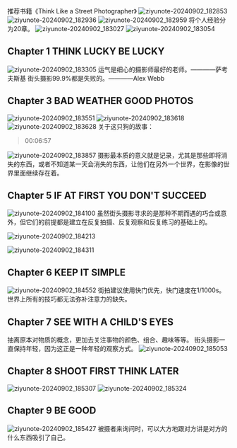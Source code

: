推荐书籍《Think Like a Street Photographer》
![ziyunote-20240902_182853](https://gitee.com/kawahara0616/photographnotes/raw/master/imgs/202409021828151.png)
![ziyunote-20240902_182936](https://gitee.com/kawahara0616/photographnotes/raw/master/imgs/202409021829420.png)
![ziyunote-20240902_182959](https://gitee.com/kawahara0616/photographnotes/raw/master/imgs/202409021829213.png)
将个人经验分为20章。
![ziyunote-20240902_183027](https://gitee.com/kawahara0616/photographnotes/raw/master/imgs/202409021830632.png)
![ziyunote-20240902_183054](https://gitee.com/kawahara0616/photographnotes/raw/master/imgs/202409021830511.png)

## Chapter 1 THINK LUCKY BE LUCKY
![ziyunote-20240902_183305](https://gitee.com/kawahara0616/photographnotes/raw/master/imgs/202409021833503.png)
运气是细心的摄影师最好的老师。————萨考夫斯基
街头摄影99.9%都是失败的。————Alex Webb

## Chapter 3 BAD WEATHER GOOD PHOTOS
![ziyunote-20240902_183551](https://gitee.com/kawahara0616/photographnotes/raw/master/imgs/202409021835082.png)
![ziyunote-20240902_183618](https://gitee.com/kawahara0616/photographnotes/raw/master/imgs/202409021836545.png)
![ziyunote-20240902_183628](https://gitee.com/kawahara0616/photographnotes/raw/master/imgs/202409021836133.png)
关于这只狗的故事：
> 00:06:57

![ziyunote-20240902_183857](https://gitee.com/kawahara0616/photographnotes/raw/master/imgs/202409021838186.png)
摄影最本质的意义就是记录，尤其是那些即将消失的东西，或者不知道某一天会消失的东西，让他们在另外一个世界，在影像的世界里面继续存在着。

## Chapter 5 IF AT FIRST YOU DON'T SUCCEED
![ziyunote-20240902_184100](https://gitee.com/kawahara0616/photographnotes/raw/master/imgs/202409021841376.png)
虽然街头摄影寻求的是那种不期而遇的巧合或意外，但它们的前提都是建立在反复拍摄、反复观察和反复练习的基础上的。

![ziyunote-20240902_184213](https://gitee.com/kawahara0616/photographnotes/raw/master/imgs/202409021842643.png)

![ziyunote-20240902_184311](https://gitee.com/kawahara0616/photographnotes/raw/master/imgs/202409021843478.png)

## Chapter 6 KEEP IT SIMPLE
![ziyunote-20240902_184552](https://gitee.com/kawahara0616/photographnotes/raw/master/imgs/202409021845539.png)
街拍建议使用快门优先，快门速度在1/1000s。
世界上所有的技巧都无法弥补注意力的缺失。

## Chapter 7 SEE WITH A CHILD'S EYES 
抽离原本对物质的概念，更加去关注事物的颜色、组合、趣味等等。
街头摄影一直保持年轻，因为这正是一种年轻的观察方式。
![ziyunote-20240902_185053](https://gitee.com/kawahara0616/photographnotes/raw/master/imgs/202409021850388.png)

## Chapter 8 SHOOT FIRST THINK LATER
![ziyunote-20240902_185307](https://gitee.com/kawahara0616/photographnotes/raw/master/imgs/202409021853742.png)
![ziyunote-20240902_185324](https://gitee.com/kawahara0616/photographnotes/raw/master/imgs/202409021853669.png)

## Chapter 9 BE GOOD
![ziyunote-20240902_185427](https://gitee.com/kawahara0616/photographnotes/raw/master/imgs/202409021854423.png)
被摄者来询问时，可以大方地跟对方讲是对方的什么东西吸引了自己。